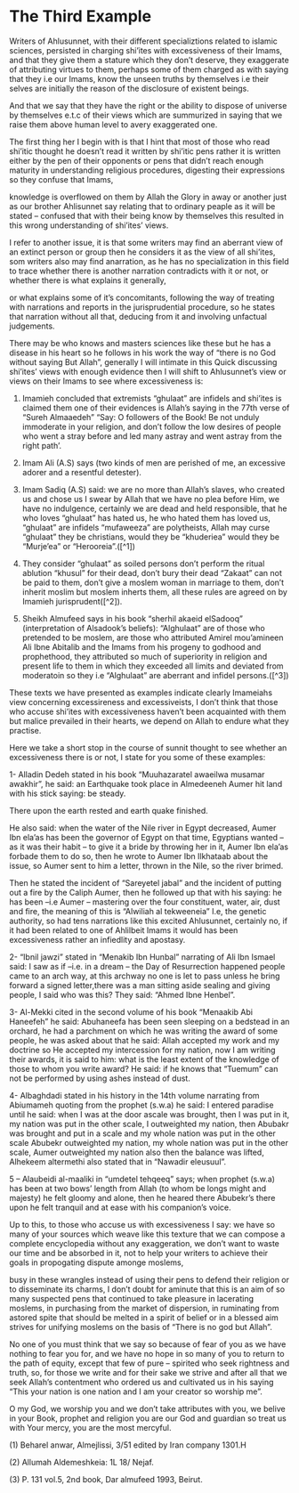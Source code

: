 The Third Example
=================

Writers of Ahlusunnet, with their different specializtions related to
islamic sciences, persisted in charging shi’ites with excessiveness of
their Imams, and that they give them a stature which they don’t deserve,
they exaggerate of attributing virtues to them, perhaps some of them
charged as with saying that they i.e our Imams, know the unseen truths
by themselves i.e their selves are initially the reason of the
disclosure of existent beings.

And that we say that they have the right or the ability to dispose of
universe by themselves e.t.c of their views which are summurized in
saying that we raise them above human level to avery exaggerated one.

The first thing her I begin with is that I hint that most of those who
read shi’itic thought he doesn’t read it written by shi’itic pens rather
it is written either by the pen of their opponents or pens that didn’t
reach enough maturity in understanding religious procedures, digesting
their expressions so they confuse that Imams,

knowledge is overflowed on them by Allah the Glory in away or another
just as our brother Ahlisunnet say relating that to ordinary peaple as
it will be stated – confused that with their being know by themselves
this resulted in this wrong understanding of shi’ites’ views.

I refer to another issue, it is that some writers may find an aberrant
view of an extinct person or group then he considers it as the view of
all shi’ites, som writers also may find anarration, as he has no
specialization in this field to trace whether there is another narration
contradicts with it or not, or whether there is what explains it
generally,

or what explains some of it’s concomitants, following the way of
treating with narrations and reports in the jurisprudential procedure,
so he states that narration without all that, deducing from it and
involving unfactual judgements.

There may be who knows and masters sciences like these but he has a
disease in his heart so he follows in his work the way of “there is no
God without saying But Allah”, generally I will intimate in this Quick
discussing shi’ites’ views with enough evidence then I will shift to
Ahlusunnet’s view or views on their Imams to see where excessiveness
is:

1) Imamieh concluded that extremists “ghulaat” are infidels and
shi’ites is claimed them one of their evidences is Allah’s saying in the
77th verse of “Sureh Almaaedeh” “Say: O followers of the Book! Be not
unduly immoderate in your religion, and don’t follow the low desires of
people who went a stray before and led many astray and went astray from
the right path’.

2) Imam Ali (A.S) says (two kinds of men are perished of me, an
excessive adorer and a resentful detester).

3) Imam Sadiq (A.S) said: we are no more than Allah’s slaves, who
created us and chose us I swear by Allah that we have no plea before
Him, we have no indulgence, certainly we are dead and held responsible,
that he who loves “ghulaat” has hated us, he who hated them has loved
us, “ghulaat” are infidels “mufaweeza” are polytheists, Allah may curse
“ghulaat” they be christians, would they be “khuderiea” would they be
“Murje’ea” or “Herooreia”.([^1])

4) They consider “ghulaat” as soiled persons don’t perform the ritual
ablution “khusul” for their dead, don’t bury their dead “Zakaat” can not
be paid to them, don’t give a moslem woman in marriage to them, don’t
inherit moslim but moslem inherts them, all these rules are agreed on by
Imamieh jurisprudent([^2]).

5) Sheikh Almufeed says in his book “sherhil akaeid elSadooq”
(interpretation of Alsadook’s beliefs): “Alghulaat” are of those who
pretended to be moslem, are those who attributed Amirel mou’amineen Ali
Ibne Abitalib and the Imams from his progeny to godhood and prophethood,
they attributed so much of superiority in religion and present life to
them in which they exceeded all limits and deviated from moderatoin so
they i.e “Alghulaat” are aberrant and infidel persons.([^3])

These texts we have presented as examples indicate clearly Imameiahs
view concerning excessireness and excessiveists, I don’t think that
those who accuse shi’ites with excessiveness haven’t been acquainted
with them but malice prevailed in their hearts, we depend on Allah to
endure what they practise.

Here we take a short stop in the course of sunnit thought to see
whether an excessiveness there is or not, I state for you some of these
examples:

1- Alladin Dedeh stated in his book “Muuhazaratel awaeilwa musamar
awakhir”, he said: an Earthquake took place in Almedeeneh Aumer hit land
with his stick saying: be steady.

There upon the earth rested and earth quake finished.

He also said: when the water of the Nile river in Egypt decreased,
Aumer Ibn ela’as has been the governor of Egypt on that time, Egyptians
wanted – as it was their habit – to give it a bride by throwing her in
it, Aumer Ibn ela’as forbade them to do so, then he wrote to Aumer Ibn
Ilkhataab about the issue, so Aumer sent to him a letter, thrown in the
Nile, so the river brimed.

Then he stated the incident of “Sareyetel jabal” and the incident of
putting out a fire by the Caliph Aumer, then he followed up that with
his saying: he has been –i.e Aumer – mastering over the four
constituent, water, air, dust and fire, the meaning of this is “Alwiliah
al tekweeneia” I.e, the genetic authority, so had tens narrations like
this excited Ahlusunnet, certainly no, if it had been related to one of
Ahlilbeit Imams it would has been excessiveness rather an infiedlity and
apostasy.

2- “Ibnil jawzi” stated in “Menakib Ibn Hunbal” narrating of Ali Ibn
Ismael said: I saw as if –i.e. in a dream – the Day of Resurrection
happened people came to an arch way, at this archway no one is let to
pass unless he bring forward a signed letter,there was a man sitting
aside sealing and giving people, I said who was this? They said: “Ahmed
Ibne Henbel”.

3- Al-Mekki cited in the second volume of his book “Menaakib Abi
Haneefeh” he said: Abuhaneefa has been seen sleeping on a bedstead in an
orchard, he had a parchment on which he was writing the award of some
people, he was asked about that he said: Allah accepted my work and my
doctrine so He accepted my intercession for my nation, now I am writing
their awards, it is said to him: what is the least extent of the
knowledge of those to whom you write award? He said: if he knows that
“Tuemum” can not be performed by using ashes instead of dust.

4- Albaghdadi stated in his history in the 14th volume narrating from
Abiumameh quoting from the prophet (s.w.a) he said: I entered paradise
until he said: when I was at the door ascale was brought, then I was put
in it, my nation was put in the other scale, I outweighted my nation,
then Abubakr was brought and put in a scale and my whole nation was put
in the other scale Abubekr outweighted my nation, my whole nation was
put in the other scale, Aumer outweighted my nation also then the
balance was lifted, Alhekeem altermethi also stated that in “Nawadir
eleusuul”.

5 – Alaubeidi al-maaliki in “umdetel tehqeeq” says; when prophet
(s.w.a) has been at two bows’ length from Allah (to whom be longs might
and majesty) he felt gloomy and alone, then he heared there Abubekr’s
there upon he felt tranquil and at ease with his companion’s voice.

Up to this, to those who accuse us with excessiveness I say: we have so
many of your sources which weave like this texture that we can compose a
complete encyclopedia without any exaggeration, we don’t want to waste
our time and be absorbed in it, not to help your writers to achieve
their goals in propogating dispute amonge moslems,

busy in these wrangles instead of using their pens to defend their
religion or to disseminate its charms, I don’t doubt for aminute that
this is an aim of so many suspected pens that continued to take pleasure
in lacerating moslems, in purchasing from the market of dispersion, in
ruminating from astored spite that should be melted in a spirit of
belief or in a blessed aim strives for unifying moslems on the basis of
“There is no god but Allah”.

No one of you must think that we say so because of fear of you as we
have nothing to fear you for, and we have no hope in so many of you to
return to the path of equity, except that few of pure – spirited who
seek rightness and truth, so, for those we write and for their sake we
strive and after all that we seek Allah’s contentment who ordered us and
cultivated us in his saying “This your nation is one nation and I am
your creator so worship me”.

O my God, we worship you and we don’t take attributes with you, we
belive in your Book, prophet and religion you are our God and guardian
so treat us with Your mercy, you are the most mercyful.

(1) Beharel anwar, Almejlissi, 3/51 edited by Iran company 1301.H

(2) Allumah Aldemeshkeia: 1L 18/ Nejaf.

(3) P. 131 vol.5, 2nd book, Dar almufeed 1993, Beirut.


